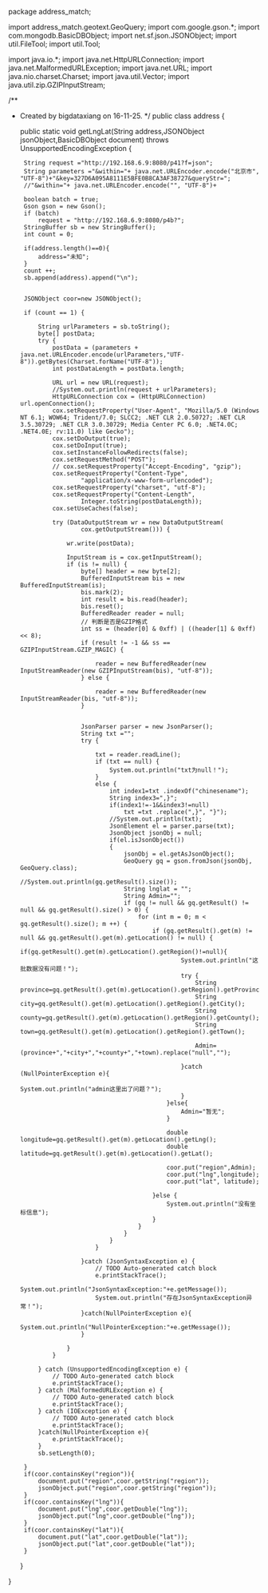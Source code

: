 package address_match;

import address_match.geotext.GeoQuery;
import com.google.gson.*;
import com.mongodb.BasicDBObject;
import net.sf.json.JSONObject;
import util.FileTool;
import util.Tool;

import java.io.*;
import java.net.HttpURLConnection;
import java.net.MalformedURLException;
import java.net.URL;
import java.nio.charset.Charset;
import java.util.Vector;
import java.util.zip.GZIPInputStream;

/**
 * Created by bigdataxiang on 16-11-25.
 */
public class address {

    public static void getLngLat(String address,JSONObject jsonObject,BasicDBObject document) throws UnsupportedEncodingException {

        String request ="http://192.168.6.9:8080/p41?f=json";
        String parameters ="&within="+ java.net.URLEncoder.encode("北京市", "UTF-8")+"&key=327D6A095A8111E5BFE0B8CA3AF38727&queryStr=";
        //"&within="+ java.net.URLEncoder.encode("", "UTF-8")+

        boolean batch = true;
        Gson gson = new Gson();
        if (batch)
            request = "http://192.168.6.9:8080/p4b?";
        StringBuffer sb = new StringBuffer();
        int count = 0;

        if(address.length()==0){
            address="未知";
        }
        count ++;
        sb.append(address).append("\n");


        JSONObject coor=new JSONObject();

        if (count == 1) {

            String urlParameters = sb.toString();
            byte[] postData;
            try {
                postData = (parameters + java.net.URLEncoder.encode(urlParameters,"UTF-8")).getBytes(Charset.forName("UTF-8"));
                int postDataLength = postData.length;

                URL url = new URL(request);
                //System.out.println(request + urlParameters);
                HttpURLConnection cox = (HttpURLConnection) url.openConnection();
                cox.setRequestProperty("User-Agent", "Mozilla/5.0 (Windows NT 6.1; WOW64; Trident/7.0; SLCC2; .NET CLR 2.0.50727; .NET CLR 3.5.30729; .NET CLR 3.0.30729; Media Center PC 6.0; .NET4.0C; .NET4.0E; rv:11.0) like Gecko");
                cox.setDoOutput(true);
                cox.setDoInput(true);
                cox.setInstanceFollowRedirects(false);
                cox.setRequestMethod("POST");
                // cox.setRequestProperty("Accept-Encoding", "gzip");
                cox.setRequestProperty("Content-Type",
                        "application/x-www-form-urlencoded");
                cox.setRequestProperty("charset", "utf-8");
                cox.setRequestProperty("Content-Length",
                        Integer.toString(postDataLength));
                cox.setUseCaches(false);

                try (DataOutputStream wr = new DataOutputStream(
                        cox.getOutputStream())) {

                    wr.write(postData);

                    InputStream is = cox.getInputStream();
                    if (is != null) {
                        byte[] header = new byte[2];
                        BufferedInputStream bis = new BufferedInputStream(is);
                        bis.mark(2);
                        int result = bis.read(header);
                        bis.reset();
                        BufferedReader reader = null;
                        // 判断是否是GZIP格式
                        int ss = (header[0] & 0xff) | ((header[1] & 0xff) << 8);
                        if (result != -1 && ss == GZIPInputStream.GZIP_MAGIC) {

                            reader = new BufferedReader(new InputStreamReader(new GZIPInputStream(bis), "utf-8"));
                        } else {

                            reader = new BufferedReader(new InputStreamReader(bis, "utf-8"));
                        }


                        JsonParser parser = new JsonParser();
                        String txt ="";
                        try {

                            txt = reader.readLine();
                            if (txt == null) {
                                System.out.println("txt为null！");
                            }
                            else {
                                int index1=txt .indexOf("chinesename");
                                String index3=",}";
                                if(index1!=-1&&index3!=null)
                                    txt =txt .replace(",}", "}");
                                //System.out.println(txt);
                                JsonElement el = parser.parse(txt);
                                JsonObject jsonObj = null;
                                if(el.isJsonObject())
                                {
                                    jsonObj = el.getAsJsonObject();
                                    GeoQuery gq = gson.fromJson(jsonObj, GeoQuery.class);
                                    //System.out.println(gq.getResult().size());
                                    String lnglat = "";
                                    String Admin="";
                                    if (gq != null && gq.getResult() != null && gq.getResult().size() > 0) {
                                        for (int m = 0; m < gq.getResult().size(); m ++) {
                                            if (gq.getResult().get(m) != null && gq.getResult().get(m).getLocation() != null) {
                                                if(gq.getResult().get(m).getLocation().getRegion()!=null){
                                                    System.out.println("这批数据没有问题！");
                                                    try {
                                                        String province=gq.getResult().get(m).getLocation().getRegion().getProvince();
                                                        String city=gq.getResult().get(m).getLocation().getRegion().getCity();
                                                        String county=gq.getResult().get(m).getLocation().getRegion().getCounty();
                                                        String town=gq.getResult().get(m).getLocation().getRegion().getTown();

                                                        Admin=(province+","+city+","+county+","+town).replace("null","");

                                                    }catch (NullPointerException e){
                                                        System.out.println("admin这里出了问题？");
                                                    }
                                                }else{
                                                    Admin="暂无";
                                                }

                                                double longitude=gq.getResult().get(m).getLocation().getLng();
                                                double latitude=gq.getResult().get(m).getLocation().getLat();

                                                coor.put("region",Admin);
                                                coor.put("lng",longitude);
                                                coor.put("lat", latitude);

                                            }else {
                                                System.out.println("没有坐标信息");
                                            }
                                        }
                                    }
                                }
                            }

                        }catch (JsonSyntaxException e) {
                            // TODO Auto-generated catch block
                            e.printStackTrace();
                            System.out.println("JsonSyntaxException:"+e.getMessage());
                            System.out.println("存在JsonSyntaxException异常！");
                        }catch(NullPointerException e){
                            System.out.println("NullPointerException:"+e.getMessage());
                        }

                    }
                }

            } catch (UnsupportedEncodingException e) {
                // TODO Auto-generated catch block
                e.printStackTrace();
            } catch (MalformedURLException e) {
                // TODO Auto-generated catch block
                e.printStackTrace();
            } catch (IOException e) {
                // TODO Auto-generated catch block
                e.printStackTrace();
            }catch(NullPointerException e){
                e.printStackTrace();
            }
            sb.setLength(0);

        }
        if(coor.containsKey("region")){
            document.put("region",coor.getString("region"));
            jsonObject.put("region",coor.getString("region"));
        }
        if(coor.containsKey("lng")){
            document.put("lng",coor.getDouble("lng"));
            jsonObject.put("lng",coor.getDouble("lng"));
        }
        if(coor.containsKey("lat")){
            document.put("lat",coor.getDouble("lat"));
            jsonObject.put("lat",coor.getDouble("lat"));
        }
    }

}
